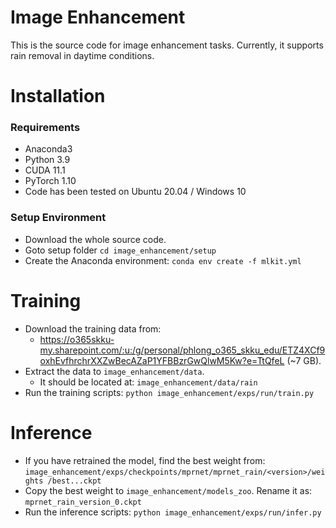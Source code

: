 # Image Enhancement

This is the source code for image enhancement tasks. Currently, it supports rain removal in daytime conditions.


# Installation

### Requirements

- Anaconda3 
- Python 3.9
- CUDA 11.1
- PyTorch 1.10
- Code has been tested on Ubuntu 20.04 / Windows 10

### Setup Environment

- Download the whole source code.
- Goto setup folder `cd image_enhancement/setup`
- Create the Anaconda environment: `conda env create -f mlkit.yml`


# Training

- Download the training data from: 
  - https://o365skku-my.sharepoint.com/:u:/g/personal/phlong_o365_skku_edu/ETZ4XCf9oxhEvfhrchrXXZwBecAZaP1YFBBzrGwQlwM5Kw?e=TtQfeL (~7 GB). 
- Extract the data to `image_enhancement/data`. 
  - It should be located at: `image_enhancement/data/rain`
- Run the training scripts: `python image_enhancement/exps/run/train.py`


# Inference

- If you have retrained the model, find the best weight from:
  `image_enhancement/exps/checkpoints/mprnet/mprnet_rain/<version>/weights
  /best...ckpt`
- Copy the best weight to `image_enhancement/models_zoo`. Rename it as: 
  `mprnet_rain_version_0.ckpt`
- Run the inference scripts: `python image_enhancement/exps/run/infer.py`
